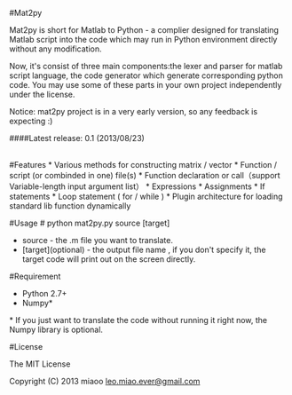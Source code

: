 #Mat2py 


Mat2py is short for Matlab to Python - a complier designed for translating Matlab script into the code which may run in Python environment directly without any modification. 
<p>Now, it's consist of three main components:the lexer and parser for matlab script language, the code generator which generate corresponding python code. You may use some of these parts in your own project independently under the license.</p>

Notice: mat2py project is in a very early version, so any feedback is expecting :)

####Latest release: 0.1 (2013/08/23)

<br>
#Features
* Various methods for constructing matrix / vector
* Function / script (or combinded in one) file(s)
* Function declaration or call（support Variable-length input argument list）
* Expressions
* Assignments
* If statements
* Loop statement ( for / while )
* Plugin architecture for loading standard lib function dynamically

#Usage
    # python mat2py.py source [target]
* source - the .m file you want to translate.
* \[target\](optional) - the output file name , if you don't specify it, the target code will print out on the screen directly. 

#Requirement
* Python 2.7+
* Numpy\*

\* If you just want to translate the code without running it right now, the Numpy library is optional.

#License

The MIT License

Copyright (C) 2013 miaoo leo.miao.ever@gmail.com